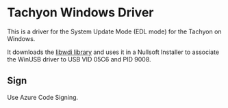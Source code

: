 # Tachyon Windows Driver

This is a driver for the System Update Mode (EDL mode) for the Tachyon
on Windows.


It downloads the [libwdi library](https://github.com/pbatard/libwdi) and
uses it in a Nullsoft Installer to associate the WinUSB driver to USB
VID 05C6 and PID 9008.

## Sign

Use Azure Code Signing.

